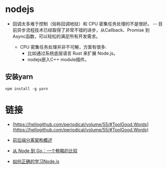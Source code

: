 # nodejs

* 回调太多难于控制（俗称回调地狱）和 CPU 密集任务处理的不是很好。
  -- 目前异步流程技术已经取得了非常不错的进步，从Callback、Promise 到 Async函数，可以轻松的满足所有开发需求。
  
  * CPU 密集任务处理并非不可解，方案有很多:
    * 比如通过系统底层语言 Rust 来扩展 Node.js。
    * nodejs嵌入C++ module插件。

## 安装yarn

```
npm install -g yarn
```

# 链接
- [https://hellogithub.com/periodical/volume/55/#ToolGood.Words](https://hellogithub.com/periodical/volume/55/#ToolGood.Words)

- [前后端分离架构概述](https://blog.csdn.net/fuzhongmin05/article/details/81591072)

- [从 Node 到 Go：一个粗略的比较](https://zhuanlan.zhihu.com/p/29847628)

- [如何正确的学习Node.js](https://juejin.cn/entry/6844903641262866445)
